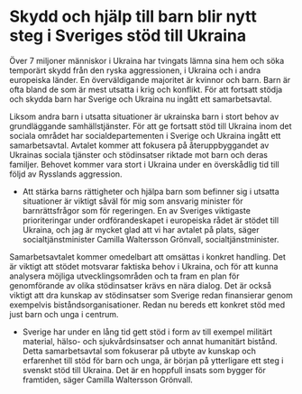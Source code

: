 # Skydd och hjälp till barn blir nytt steg i Sveriges stöd till Ukraina

Över 7 miljoner människor i Ukraina har tvingats lämna sina hem och söka temporärt skydd från den ryska aggressionen, i Ukraina och i andra europeiska länder. En överväldigande majoritet är kvinnor och barn. Barn är ofta bland de som är mest utsatta i krig och konflikt. För att fortsatt stödja och skydda barn har Sverige och Ukraina nu ingått ett samarbetsavtal.

Liksom andra barn i utsatta situationer är ukrainska barn i stort behov av grundläggande samhällstjänster. För att ge fortsatt stöd till Ukraina inom det sociala området har socialdepartementen i Sverige och Ukraina ingått ett samarbetsavtal. Avtalet kommer att fokusera på återuppbyggandet av Ukrainas sociala tjänster och stödinsatser riktade mot barn och deras familjer. Behovet kommer vara stort i Ukraina under en överskådlig tid till följd av Rysslands aggression.

- Att stärka barns rättigheter och hjälpa barn som befinner sig i utsatta situationer är viktigt såväl för mig som ansvarig minister för barnrättsfrågor som för regeringen. En av Sveriges viktigaste prioriteringar under ordförandeskapet i europeiska rådet är stödet till Ukraina, och jag är mycket glad att vi har avtalet på plats, säger socialtjänstminister Camilla Waltersson Grönvall, socialtjänstminister.

Samarbetsavtalet kommer omedelbart att omsättas i konkret handling. Det är viktigt att stödet motsvarar faktiska behov i Ukraina, och för att kunna analysera möjliga utvecklingsområden och ta fram en plan för genomförande av olika stödinsatser krävs en nära dialog. Det är också viktigt att dra kunskap av stödinsatser som Sverige redan finansierar genom exempelvis biståndsorganisationer. Redan nu bereds ett konkret stöd med just barn och unga i centrum.

- Sverige har under en lång tid gett stöd i form av till exempel militärt material, hälso- och sjukvårdsinsatser och annat humanitärt bistånd. Detta samarbetsavtal som fokuserar på utbyte av kunskap och erfarenhet till stöd för barn och unga, är början på ytterligare ett steg i svenskt stöd till Ukraina. Det är en hoppfull insats som bygger för framtiden, säger Camilla Waltersson Grönvall.
